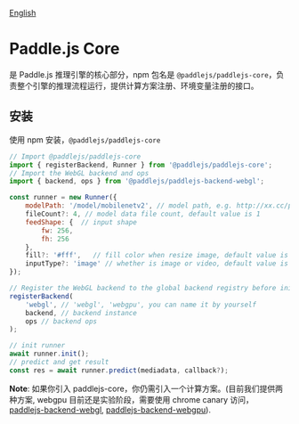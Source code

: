 [English](./README.md)

# Paddle.js Core

是 Paddle.js 推理引擎的核心部分，npm 包名是 `@paddlejs/paddlejs-core`，负责整个引擎的推理流程运行，提供计算方案注册、环境变量注册的接口。

## 安装
使用 npm 安装，`@paddlejs/paddlejs-core`

```js
// Import @paddlejs/paddlejs-core
import { registerBackend, Runner } from '@paddlejs/paddlejs-core';
// Import the WebGL backend and ops
import { backend, ops } from '@paddlejs/paddlejs-backend-webgl';

const runner = new Runner({
    modelPath: '/model/mobilenetv2', // model path, e.g. http://xx.cc/path, http://xx.cc/path/model.json, /localModelDir/model.json, /localModelDir
    fileCount?: 4, // model data file count, default value is 1
    feedShape: {  // input shape
        fw: 256,
        fh: 256
    },
    fill?: '#fff',   // fill color when resize image, default value is #fff
    inputType?: 'image' // whether is image or video, default value is image
});

// Register the WebGL backend to the global backend registry before initializing runner
registerBackend(
    'webgl', // 'webgl', 'webgpu', you can name it by yourself
    backend, // backend instance
    ops // backend ops
);

// init runner
await runner.init();
// predict and get result
const res = await runner.predict(mediadata, callback?);
```

**Note**: 如果你引入 paddlejs-core，你仍需引入一个计算方案。(目前我们提供两种方案, webgpu 目前还是实验阶段，需要使用 chrome canary 访问，
[paddlejs-backend-webgl](/packages/paddlejs-backend-webgl), [paddlejs-backend-webgpu](/packages/paddlejs-backend-webgpu)).
